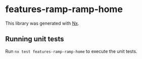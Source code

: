 # features-ramp-ramp-home

This library was generated with [Nx](https://nx.dev).

## Running unit tests

Run `nx test features-ramp-ramp-home` to execute the unit tests.
